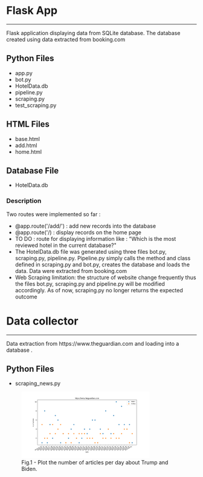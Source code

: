 <!DOCTYPE html>
<html lang="en">
<head>
    <meta charset="UTF-8">
</head>
<body>
    <h1> Flask App</h1>
    <hr>
    <p> Flask application displaying data from SQLite database. The database created using data extracted from booking.com </p>
    <h2> Python Files </h2>
  <ul>
      <li>app.py</li>
      <li> bot.py </li>
      <li> HotelData.db</li>
      <li>pipeline.py </li>
      <li> scraping.py</li>
      <li > test_scraping.py</li>

  </ul>
    <h2> HTML Files</h2>
    <ul>
     <li> base.html</li>
      <li> add.html </li>
      <li> home.html</li>
    </ul>
   </ul>
    <h2> Database File</h2>
    <ul>
     <li> HotelData.db</li>
    </ul>
     <h3>Description</h3>
    <p> Two routes were implemented so far : </p>
    <ul>
        <li> @app.route('/add/') : add new records into the database</li>
        <li> @app.route('/) : display records on the home page </li>
        <li> TO DO : route for displaying information like : "Which is the most reviewed hotel in the
        current database?"</li>
        <li> The HotelData.db file was generated  using three files
           bot.py, scraping.py, pipeline.py. Pipeline.py simply calls the method and class defined
            in scraping.py and bot.py, creates the database and loads the data. Data were extracted
            from booking.com </li>
        <li> Web Scraping limitation: the structure of website change frequently thus the files bot.py,
        scraping.py and pipeline.py will be modified accordingly. As of now, scraping.py no longer returns the
        expected outcome </li>
    </ul>
  <h1> Data collector </h1>
    <hr>
    <p> Data extraction from https://www.theguardian.com and loading into a database . </p>
  
 <h2> Python Files </h2>
  <ul>
      <li>scraping_news.py</li>
  </ul>
      <figure>
  <img src="Figure_1.png" alt="counts" style="width:80%">
  <figcaption>Fig.1 - Plot the number of articles per day about Trump and Biden.</figcaption>
     </figure>

</body>


